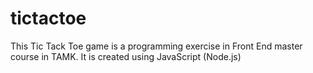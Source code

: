 # tictactoe
This Tic Tack Toe game is a programming exercise in Front End master course in TAMK. It is created using JavaScript (Node.js)
